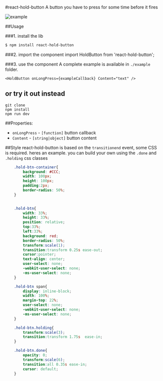 #react-hold-button
A button you have to press for some time before it fires

![example](https://i.imgflip.com/zt95t.gif)

##Usage

###1. install the lib
```sh
$ npm install react-hold-button
```


###2. import the component
    import HoldButton from 'react-hold-button';  

###3. use the component
A complete example is available in `./example` folder.
```
<HoldButton onLongPress={exampleCallback} Content="text" />
```


## or try it out instead
    git clone
    npm install
    npm run dev


##Properties:
- `onLongPress` - `[function]` button callback
- `Content` - `[string|object]` button content


##Style
react-hold-button is based on the `transitionend` event, some CSS is required. heres an example. you can build your own using the `.done` and `.holding` css classes
```css
    .hold-btn-container{
        background: #CCC;
        width: 100px;
        height: 100px;
        padding:2px;
        border-radius: 50%;
    }

    
    .hold-btn{
        width: 33%;
        height: 33%;
        position: relative;
        top:33%;
        left:33%;
        background: red;
        border-radius: 50%;
        transform:scale(1); 
        transition:transform 0.25s ease-out;
        cursor:pointer;
        text-align: center; 
        user-select: none; 
        -webkit-user-select: none; 
        -ms-user-select: none; 
    }

    .hold-btn span{
        display: inline-block;
        width: 100%;
        margin-top: 22%;
        user-select: none; 
        -webkit-user-select: none; 
        -ms-user-select: none; 
    }

    .hold-btn.holding{ 
        transform:scale(3); 
        transition:transform 1.75s  ease-in;
    }

    .hold-btn.done{
        opacity: 0;
        transform:scale(6); 
        transition:all 0.35s ease-in;
        cursor: default;
    }
```

